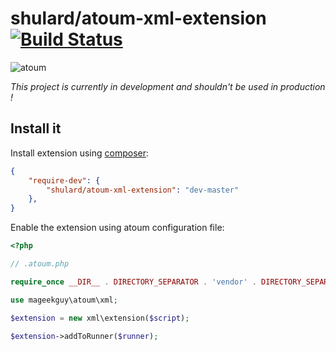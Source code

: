 # shulard/atoum-xml-extension [![Build Status](https://travis-ci.org/shulard/atoum-xml-extension.svg?branch=master)](https://travis-ci.org/shulard/atoum-xml-extension)

![atoum](http://atoum.org/images/logo/atoum.png)

*This project is currently in development and shouldn't be used in production !*

## Install it

Install extension using [composer](https://getcomposer.org):

```json
{
    "require-dev": {
        "shulard/atoum-xml-extension": "dev-master"
    },
}

```

Enable the extension using atoum configuration file:

```php
<?php

// .atoum.php

require_once __DIR__ . DIRECTORY_SEPARATOR . 'vendor' . DIRECTORY_SEPARATOR . 'autoload.php';

use mageekguy\atoum\xml;

$extension = new xml\extension($script);

$extension->addToRunner($runner);
```
